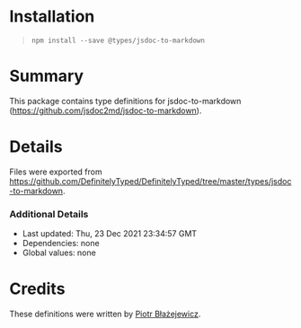 # Installation
> `npm install --save @types/jsdoc-to-markdown`

# Summary
This package contains type definitions for jsdoc-to-markdown (https://github.com/jsdoc2md/jsdoc-to-markdown).

# Details
Files were exported from https://github.com/DefinitelyTyped/DefinitelyTyped/tree/master/types/jsdoc-to-markdown.

### Additional Details
 * Last updated: Thu, 23 Dec 2021 23:34:57 GMT
 * Dependencies: none
 * Global values: none

# Credits
These definitions were written by [Piotr Błażejewicz](https://github.com/peterblazejewicz).
